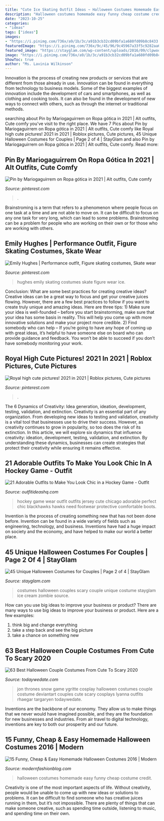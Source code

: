 ```yaml
---
title: "Cute Ice Skating Outfit Ideas ~ Halloween Costumes Homemade Easy Funny Cheap Costume Credit"
description: "Halloween costumes homemade easy funny cheap costume credit"
date: "2023-10-25"
categories:
- "ideas"
tags: ["ideas"]
images:
- "https://i.pinimg.com/736x/a9/1b/3c/a91b3cb32cd09bfa1a680fd09b8c8433.jpg"
featuredImage: "https://i.pinimg.com/736x/9c/45/96/9c45967a33f5c9282aa6eedc85665cb2.jpg"
featured_image: "https://stayglam.com/wp-content/uploads/2016/09/clpwoodworking_12141912_525705584263421_1580651340_n.jpg"
image: "https://i.pinimg.com/736x/a9/1b/3c/a91b3cb32cd09bfa1a680fd09b8c8433.jpg"
ShowToc: true
author: "Ms. Lavinia Wilkinson"
---
```



Innovation is the process of creating new products or services that are different from those already in use. Innovation can be found in everything from technology to business models. Some of the biggest examples of innovation include the development of cars and smartphones, as well as clothing and cooking tools. It can also be found in the development of new ways to connect with others, such as through the internet or traditional methods.

	

		
searching about Pin by Mariogaguirrem on Ropa gótica in 2021 | Alt outfits, Cute comfy you've visit to the right place. We have 7 Pics about Pin by Mariogaguirrem on Ropa gótica in 2021 | Alt outfits, Cute comfy like Royal high cute pictures! 2021 in 2021 | Roblox pictures, Cute pictures, 45 Unique Halloween Costumes for Couples | Page 2 of 4 | StayGlam and also Pin by Mariogaguirrem on Ropa gótica in 2021 | Alt outfits, Cute comfy. Read more:
		
    
## Pin By Mariogaguirrem On Ropa Gótica In 2021 | Alt Outfits, Cute Comfy

<img loading=lazy src="https://i.pinimg.com/736x/9c/45/96/9c45967a33f5c9282aa6eedc85665cb2.jpg" onerror="this.onerror=null;this.src='https://tse2.mm.bing.net/th?id=OIP.ou3qg9oziSwg-JKxGJ-x8AHaNB&amp;pid=15.1';" alt="Pin by Mariogaguirrem on Ropa gótica in 2021 | Alt outfits, Cute comfy">

_Source: pinterest.com_

>. 

	

Brainstroming is a term that refers to a phenomenon where people focus on one task at a time and are not able to move on. It can be difficult to focus on any one task for very long, which can lead to some problems. Brainstroming can be a problem for people who are working on their own or for those who are working with others.

    
## Emily Hughes | Performance Outfit, Figure Skating Costumes, Skate Wear

<img loading=lazy src="https://i.pinimg.com/originals/c3/33/bc/c333bc0b3d233f5dfe68048883302a26.jpg" onerror="this.onerror=null;this.src='https://tse4.mm.bing.net/th?id=OIP.TzBRk-8A6Yn3GjLD3o0UPwAAAA&amp;pid=15.1';" alt="Emily Hughes | Performance outfit, Figure skating costumes, Skate wear">

_Source: pinterest.com_

>hughes emily skating costumes skate figure wear ice. 

	

Conclusion: What are some best practices for creating creative ideas?
Creative ideas can be a great way to focus and get your creative juices flowing. However, there are a few best practices to follow if you want to create truly unique and amazing ideas. Here are three tips: 1) Make sure your idea is well-founded – before you start brainstorming, make sure that your idea has some basis in reality. This will help you come up with more innovative solutions and make your project more credible. 2) Find somebody who can help – If you’re going to have any hope of coming up with great ideas, it’s helpful to have someone else on board who can provide guidance and feedback. You won’t be able to succeed if you don’t have somebody monitoring your work.

    
## Royal High Cute Pictures! 2021 In 2021 | Roblox Pictures, Cute Pictures

<img loading=lazy src="https://i.pinimg.com/736x/a9/1b/3c/a91b3cb32cd09bfa1a680fd09b8c8433.jpg" onerror="this.onerror=null;this.src='https://tse2.mm.bing.net/th?id=OIP.iC0GamnRcZRQqgQDMlecMQHaGG&amp;pid=15.1';" alt="Royal high cute pictures! 2021 in 2021 | Roblox pictures, Cute pictures">

_Source: pinterest.com_

>. 

	

The 6 Dynamics of Creativity: Idea generation, ideation, development, testing, validation, and extinction.
Creativity is an essential part of any organization. From developing new ideas to testing and validation, creativity is a vital tool that businesses use to drive their success. However, as creativity continues to grow in popularity, so too does the risk of its extinction. In this article, we will explore six dynamics that influence creativity: ideation, development, testing, validation, and extinction. By understanding these dynamics, businesses can create strategies that protect their creativity while ensuring it remains effective.

    
## 21 Adorable Outfits To Make You Look Chic In A Hockey Game - Outfit

<img loading=lazy src="http://outfitideashq.com/wp-content/uploads/2016/07/what-to-wear-to-a-hockey-game-1-black-hawks.jpg" onerror="this.onerror=null;this.src='https://tse4.mm.bing.net/th?id=OIP.Q5PfkuDJaYeY0HYmwR5uhwHaLH&amp;pid=15.1';" alt="21 Adorable Outfits to Make You Look Chic in a Hockey Game - Outfit">

_Source: outfitideashq.com_

>hockey game wear outfit outfits jersey cute chicago adorable perfect chic blackhawks hawks need footwear protective comfortable boots. 

	

Invention is the process of creating something new that has not been done before. Invention can be found in a wide variety of fields such as engineering, technology, and business. Inventions have had a huge impact on society and the economy, and have helped to make our world a better place.

    
## 45 Unique Halloween Costumes For Couples | Page 2 Of 4 | StayGlam

<img loading=lazy src="https://stayglam.com/wp-content/uploads/2016/09/clpwoodworking_12141912_525705584263421_1580651340_n.jpg" onerror="this.onerror=null;this.src='https://tse3.mm.bing.net/th?id=OIP.40wdeYT8lVeAAK1nZgy9xQHaHa&amp;pid=15.1';" alt="45 Unique Halloween Costumes for Couples | Page 2 of 4 | StayGlam">

_Source: stayglam.com_

>costumes halloween couples scary couple unique costume stayglam ice cream zombie source. 

	

How can you use big ideas to improve your business or product?
There are many ways to use big ideas to improve your business or product. Here are a few examples: 
1. think big and change everything
2. take a step back and see the big picture
3. take a chance on something new 

    
## 63 Best Halloween Couple Costumes From Cute To Scary 2020

<img loading=lazy src="https://todaywedate.com/wp-content/uploads/2019/04/Best-couple-Halloween-costume-ideas-Todaywedate.com-8.jpg" onerror="this.onerror=null;this.src='https://tse3.mm.bing.net/th?id=OIP.fuot4tuLS_btYSu2m1-ZXwHaLH&amp;pid=15.1';" alt="63 Best Halloween Couple Costumes From Cute To Scary 2020">

_Source: todaywedate.com_

>jon thrones snow game ygritte cosplay halloween costumes couple costume deviantart couples cute scary cosplays lyanna outfits rhaegar targaryen todaywedate. 

	

Inventions are the backbone of our economy. They allow us to make things that we never would have imagined possible, and they are the foundation for new businesses and industries. From air travel to digital technology, inventions are key to both our prosperity and our future.

    
## 15 Funny, Cheap &amp; Easy Homemade Halloween Costumes 2016 | Modern

<img loading=lazy src="http://modernfashionblog.com/wp-content/uploads/2016/08/15-Funny-Cheap-Easy-Homemade-Halloween-Costumes-2016-9.jpg" onerror="this.onerror=null;this.src='https://tse4.mm.bing.net/th?id=OIP.twPQmTTN4WO_DL2iCh-PxQHaM0&amp;pid=15.1';" alt="15 Funny, Cheap &amp; Easy Homemade Halloween Costumes 2016 | Modern">

_Source: modernfashionblog.com_

>halloween costumes homemade easy funny cheap costume credit. 

	

Creativity is one of the most important aspects of life. Without creativity, people would be unable to come up with new ideas or solutions to problems. It can be difficult to find someone who has creative juices running in them, but it’s not impossible. There are plenty of things that can make someone creative, such as spending time outside, listening to music, and spending time on their own.

